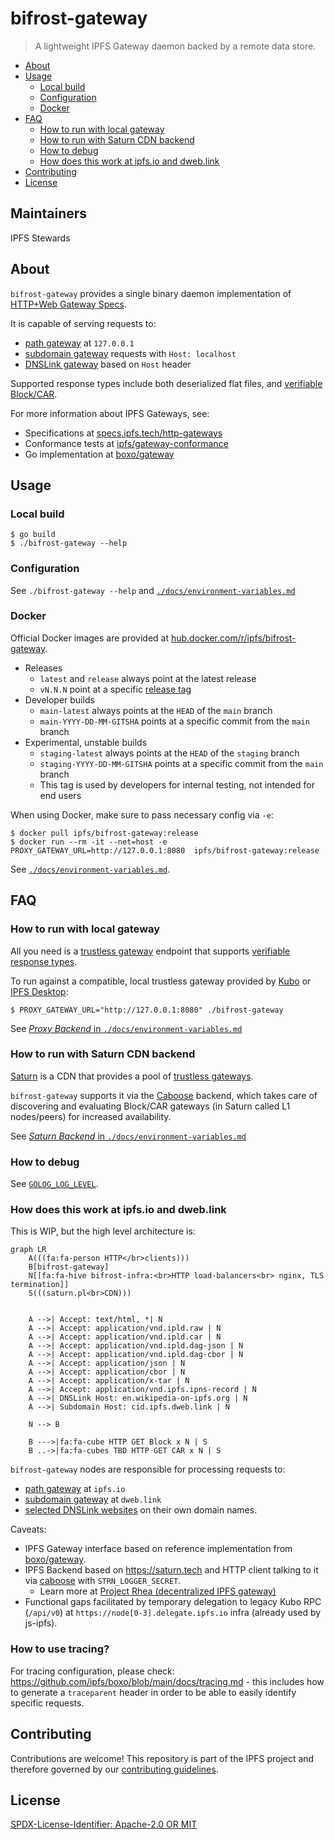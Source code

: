 bifrost-gateway
=======================

> A lightweight IPFS Gateway daemon backed by a remote data store. 

- [About](#about)
- [Usage](#usage)
  - [Local build](#local-build)
  - [Configuration](#configuration)
  - [Docker](#docker)
- [FAQ](#faq)
  - [How to run with local gateway](#how-to-run-with-local-gateway)
  - [How to run with Saturn CDN backend](#how-to-run-with-saturn-cdn-backend)
  - [How to debug](#how-to-debug)
  - [How does this work at ipfs.io and dweb.link](#how-does-this-work-at-ipfsio-and-dweblink)
- [Contributing](#contributing)
- [License](#license)

## Maintainers

IPFS Stewards

## About

`bifrost-gateway` provides a single binary daemon implementation of [HTTP+Web Gateway Specs](https://specs.ipfs.tech/http-gateways/).

It is capable of serving requests to:
- [path gateway](https://docs.ipfs.tech/how-to/address-ipfs-on-web/#path-gateway) at `127.0.0.1`
- [subdomain gateway](https://docs.ipfs.tech/how-to/address-ipfs-on-web/#subdomain-gateway) requests with `Host: localhost`
- [DNSLink gateway](https://docs.ipfs.tech/how-to/address-ipfs-on-web/#dnslink-gateway) based on `Host` header

Supported response types include both deserialized flat files, and [verifiable Block/CAR](https://docs.ipfs.tech/reference/http/gateway/#trustless-verifiable-retrieval).

For more information about IPFS Gateways, see:

- Specifications at [specs.ipfs.tech/http-gateways](https://specs.ipfs.tech/http-gateways/)
- Conformance tests at [ipfs/gateway-conformance](https://github.com/ipfs/gateway-conformance)
- Go implementation at [boxo/gateway](https://github.com/ipfs/boxo/tree/main/gateway)

## Usage

### Local build

```console
$ go build
$ ./bifrost-gateway --help
```

### Configuration

See `./bifrost-gateway --help` and [`./docs/environment-variables.md`](./docs/environment-variables.md)


### Docker

Official Docker images are provided at [hub.docker.com/r/ipfs/bifrost-gateway](https://hub.docker.com/r/ipfs/bifrost-gateway/tags).

- Releases
  - `latest` and `release` always point at the latest release
  - `vN.N.N` point at a specific [release tag](https://github.com/ipfs/bifrost-gateway/releases)
- Developer builds
  - `main-latest` always points at the `HEAD` of the `main` branch
  - `main-YYYY-DD-MM-GITSHA` points at a specific commit from the `main` branch
- Experimental, unstable builds
  - `staging-latest` always points at the `HEAD` of the `staging` branch
  - `staging-YYYY-DD-MM-GITSHA` points at a specific commit from the `main` branch
  - This tag is used by developers for internal testing, not intended for end users

When using Docker, make sure to pass necessary config via `-e`:
```console
$ docker pull ipfs/bifrost-gateway:release
$ docker run --rm -it --net=host -e PROXY_GATEWAY_URL=http://127.0.0.1:8080  ipfs/bifrost-gateway:release
```

See [`./docs/environment-variables.md`](./docs/environment-variables.md).

## FAQ

### How to run with local gateway

All you need is a [trustless gateway](https://specs.ipfs.tech/http-gateways/trustless-gateway/) endpoint that supports [verifiable response types](https://docs.ipfs.tech/reference/http/gateway/#trustless-verifiable-retrieval).

To run against a compatible, local trustless gateway provided by [Kubo](https://github.com/ipfs/kubo) or [IPFS Desktop](https://docs.ipfs.tech/install/ipfs-desktop/):

```console
$ PROXY_GATEWAY_URL="http://127.0.0.1:8080" ./bifrost-gateway
```

See [_Proxy Backend_ in `./docs/environment-variables.md`](./docs/environment-variables.md#proxy-backend)

### How to run with Saturn CDN backend

[Saturn](https://saturn.tech) is a CDN that provides a pool of [trustless gateways](https://specs.ipfs.tech/http-gateways/trustless-gateway/).

`bifrost-gateway` supports it via the [Caboose](https://github.com/filecoin-saturn/caboose) backend,
which takes care of discovering and evaluating Block/CAR gateways (in Saturn called L1 nodes/peers) for increased availability.

See [_Saturn Backend_ in `./docs/environment-variables.md`](./docs/environment-variables.md#saturn-backend)

### How to debug

See [`GOLOG_LOG_LEVEL`](./docs/environment-variables.md#golog_log_level).

### How does this work at ipfs.io and dweb.link

This is WIP, but the high level architecture is:

```mermaid
graph LR
    A(((fa:fa-person HTTP</br>clients)))
    B[bifrost-gateway]
    N[[fa:fa-hive bifrost-infra:<br>HTTP load-balancers<br> nginx, TLS termination]]
    S(((saturn.pl<br>CDN)))


    A -->| Accept: text/html, *| N
    A -->| Accept: application/vnd.ipld.raw | N
    A -->| Accept: application/vnd.ipld.car | N
    A -->| Accept: application/vnd.ipld.dag-json | N
    A -->| Accept: application/vnd.ipld.dag-cbor | N
    A -->| Accept: application/json | N
    A -->| Accept: application/cbor | N
    A -->| Accept: application/x-tar | N
    A -->| Accept: application/vnd.ipfs.ipns-record | N
    A -->| DNSLink Host: en.wikipedia-on-ipfs.org | N
    A -->| Subdomain Host: cid.ipfs.dweb.link | N

    N --> B
    
    B --->|fa:fa-cube HTTP GET Block x N | S
    B ..->|fa:fa-cubes TBD HTTP GET CAR x N | S
```

`bifrost-gateway` nodes are responsible for processing requests to:

- [path gateway](https://docs.ipfs.tech/how-to/address-ipfs-on-web/#path-gateway) at `ipfs.io`
- [subdomain gateway](https://docs.ipfs.tech/how-to/address-ipfs-on-web/#subdomain-gateway) at `dweb.link`
- [selected DNSLink websites](https://github.com/protocol/bifrost-infra/blob/b6f85a54fddf1c21a966f8d5e5a3e31f54ad5431/ansible/inventories/bifrost/group_vars/collab_cluster.yml#L140-L271) on their own domain names.

Caveats:

- IPFS Gateway interface based on reference implementation from [boxo/gateway](https://github.com/ipfs/boxo/tree/main/gateway#readme).
- IPFS Backend based on https://saturn.tech and HTTP client talking to it  via [caboose](https://github.com/filecoin-saturn/caboose) with `STRN_LOGGER_SECRET`.
  - Learn more at [Project Rhea (decentralized IPFS gateway)](https://pl-strflt.notion.site/Project-Rhea-decentralized-IPFS-gateway-3d5906e7a0d84bea800d5920005dfea6)
- Functional gaps facilitated by temporary delegation to legacy Kubo RPC (`/api/v0`) at `https://node[0-3].delegate.ipfs.io` infra (already used by js-ipfs).

### How to use tracing?

For tracing configuration, please check: https://github.com/ipfs/boxo/blob/main/docs/tracing.md - this includes
how to generate a `traceparent` header in order to be able to easily identify specific requests.

## Contributing

Contributions are welcome! This repository is part of the IPFS project and therefore governed by our [contributing guidelines](https://github.com/ipfs/community/blob/master/CONTRIBUTING.md).

## License

[SPDX-License-Identifier: Apache-2.0 OR MIT](LICENSE.md)
